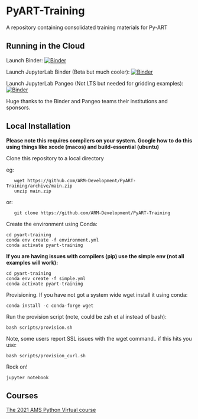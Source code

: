 # PyART-Training
A repository containing consolidated training materials for Py-ART

## Running in the Cloud

Launch Binder: 
[![Binder](https://mybinder.org/badge_logo.svg)](https://mybinder.org/v2/gh/ARM-Development/PyART-Training/HEAD)

Launch JupyterLab Binder (Beta but much cooler): 
[![Binder](https://mybinder.org/badge_logo.svg)](https://beta.mybinder.org/v2/gh/ARM-Development/PyART-Training/HEAD?urlpath=lab)

Launch JupyterLab Pangeo (Not LTS but needed for gridding examples): 
[![Binder](https://mybinder.org/badge_logo.svg)](https://binder.pangeo.io/v2/gh/ARM-Development/PyART-Training/HEAD?urlpath=lab)

Huge thanks to the Binder and Pangeo teams their institutions and sponsors. 

## Local Installation

**Please note this requires compilers on your system. Google how to do this using things like xcode (macos) and
build-essential (ubuntu)**

Clone this repository to a local directory

eg: 
```shell
   wget https://github.com/ARM-Development/PyART-Training/archive/main.zip
   unzip main.zip
```
or:
```shell script
   git clone https://github.com/ARM-Development/PyART-Training
```

Create the environment using Conda:
```shell script
cd pyart-training
conda env create -f environment.yml
conda activate pyart-training
```

**If you are having issues with compilers (pip) use the simple env (not all examples will work):**
```shell script
cd pyart-training
conda env create -f simple.yml
conda activate pyart-training
```

Provisioning.
If you have not got a system wide wget install it using conda:
```shell script
conda install -c conda-forge wget
```

Run the provision script (note, could be zsh et al instead of bash):
```shell script
bash scripts/provision.sh 
```
Note, some users report SSL issues with the wget command.. if this hits you use:

```shell script
bash scripts/provision_curl.sh 
```

Rock on!
```shell script
jupyter notebook
```



## Courses

[The 2021 AMS Python Virtual course](./Courses/AMSPythonVirtual2021.md)

